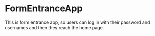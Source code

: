 # FormEntranceApp
This is form entrance app, so users can log in with their password and usernames and then they reach the home page.
